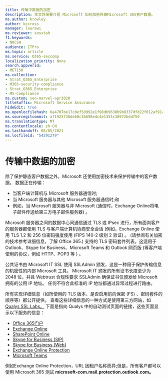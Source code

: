 ```yaml
---
title: 传输中数据的加密
description: 本文将简要介绍 Microsoft 如何加密传输Microsoft 365客户数据。
ms.author: krowley
author: kccross
manager: laurawi
ms.reviewer: sosstah
f1.keywords:
- NOCSH
audience: ITPro
ms.topic: article
ms.service: O365-seccomp
localization_priority: None
search.appverid:
- MET150
ms.collection:
- Strat_O365_Enterprise
- M365-security-compliance
- Strat_O365_Enterprise
- MS-Compliance
ms.custom: seo-marvel-apr2020
titleSuffix: Microsoft Service Assurance
hideEdit: true
ms.openlocfilehash: 6a4707be17c0ef5d992e1f98db9638b9b8337dfd22f012af914ef65891c315ed
ms.sourcegitcommit: af1925730de60c3b698edc4e1355c38972bdd759
ms.translationtype: MT
ms.contentlocale: zh-CN
ms.lasthandoff: 08/05/2021
ms.locfileid: "54291279"
---
```

# <a name="encryption-for-data-in-transit"></a>传输中数据的加密

除了保护静态客户数据之外，Microsoft 还使用加密技术来保护传输中的客户数据。 数据正在传输：

- 当客户端计算机与 Microsoft 服务器通信时;
- 当 Microsoft 服务器与其他 Microsoft 服务器通信时;和
- 例如，当 Microsoft 服务器与非 Microsoft (通信时，Exchange Online将电子邮件传送给第三方电子邮件服务器) 。

Microsoft 服务器之间的数据中心间通信通过 TLS 或 IPsec 进行，所有面向客户的服务器都使用 TLS 与客户端计算机协商安全会话 (例如，Exchange Online 使用 TLS 1.2 和 256 位密码强度使用 (FIPS 140-2 级别 2 验证) 。  (请参阅有关[](/microsoft-365/compliance/technical-reference-details-about-encryption)加密的技术参考详细信息，了解 Office 365.) 支持的 TLS 密码套件列表。这适用于 Outlook、Skype for Business、Microsoft Teams 和 Outlook 网页版 (等客户端使用的协议，例如 HTTP、POP3 等 ) 。

公共证书由 Microsoft IT SSL 使用 SSLAdmin 颁发，这是一种用于保护传输信息的机密性的内部 Microsoft 工具。 Microsoft IT 颁发的所有证书长度至少为 2048 位，并且 Webtrust 合规性要求 SSLAdmin 确保证书仅颁发给 Microsoft 拥有的公用 IP 地址。 任何不符合此标准的 IP 地址都通过异常过程进行路由。

所有实现详细信息（如所使用的 TLS 版本、是否启用前向保密 (FS) 、密码套件的顺序等）都公开提供。 查看这些详细信息的一种方式是使用第三方网站，如[Qualys SSL Labs。](https://www.ssllabs.com) 下面是指向 Qualys 中的自动测试页面的链接，这些页面显示以下服务的信息：

- [Office 365门户](https://www.ssllabs.com/ssltest/analyze.html?d=portal.office.com&hideResults=on)
- [Exchange Online](https://www.ssllabs.com/ssltest/analyze.html?d=outlook.office365.com&hideResults=on)
- [SharePoint Online](https://www.ssllabs.com/ssltest/analyze.html?d=microsoft-my.sharepoint.com&hideResults=on)
- [Skype for Business (SIP) ](https://www.ssllabs.com/ssltest/analyze.html?d=sipdir.online.lync.com)
- [Skype for Business (Web) ](https://www.ssllabs.com/ssltest/analyze.html?d=webdir.online.lync.com&hideResults=on)
- [Exchange Online Protection](https://ssl-tools.net/mailservers/microsoft-com.mail.protection.outlook.com)
- [Microsoft Teams](https://www.ssllabs.com/ssltest/analyze.html?d=teams.microsoft.com&latest)

例如Exchange Online Protection，URL 因租户名称而异;但是，所有客户都可以使用 Microsoft 365 测试 **microsoft-com.mail.protection.outlook.com。**
